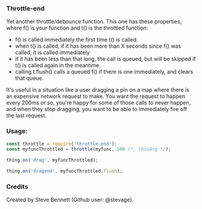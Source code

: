 ### Throttle-end

Yet another throttle/debounce function. This one has these properties, where f() is your function and t() is the throttled function:

- f() is called immediately the first time t() is called.
- when t() is called, if it has been more than X seconds since f() was called, it is called immediately
- if it has been less than that long, the call is queued, but will be skipped if t() is called again in the meantime.
- calling t.flush() calls a queued f() if there is one immediately, and clears that queue.

It's useful in a situation like a user dragging a pin on a map where there is an expensive network request to make. You want the request to happen every 200ms or so,
you're happy for some of those calls to never happen, and when they stop dragging, you want to be able to immediately fire off the last request.

### Usage:

```js
const throttle = require('throttle-end');
const myfuncThrottled = throttle(myfunc, 500 /*, thisArg */);

thing.on('drag', myfuncThrottled);

thing.on('dragend', myfuncThrottled.flush);
```

### Credits
Created by Steve Bennett (Github user: @stevage).